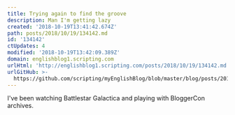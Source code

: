 ```yaml
---
title: Trying again to find the groove
description: Man I'm getting lazy
created: '2018-10-19T13:41:42.674Z'
path: posts/2018/10/19/134142.md
id: '134142'
ctUpdates: 4
modified: '2018-10-19T13:42:09.389Z'
domain: englishblog1.scripting.com
urlHtml: 'http://englishblog1.scripting.com/posts/2018/10/19/134142.md'
urlGitHub: >-
  https://github.com/scripting/myEnglishBlog/blob/master/blog/posts/2018/10/19/134142.md
---
```

I've been watching Battlestar Galactica and playing with BloggerCon archives.